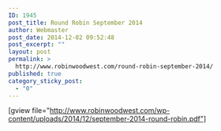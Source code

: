 ```yaml
---
ID: 1945
post_title: Round Robin September 2014
author: Webmaster
post_date: 2014-12-02 09:52:48
post_excerpt: ""
layout: post
permalink: >
  http://www.robinwoodwest.com/round-robin-september-2014/
published: true
category_sticky_post:
  - "0"
---
```

[gview file="http://www.robinwoodwest.com/wp-content/uploads/2014/12/september-2014-round-robin.pdf"]